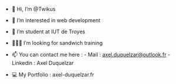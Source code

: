 - 👋 Hi, I’m @Twikus
- 👀 I’m interested in web development
- 🌱 I’m student at IUT de Troyes
- 👨🏻‍💻 I’m looking for sandwich training
- 📫 You can contact me here : 
                                - Mail : axel.duquelzar@outlook.fr 
                                - Linkedin : Axel Duquelzar
                                
- 💻 My Portfolio : axel-duquelzar.fr


